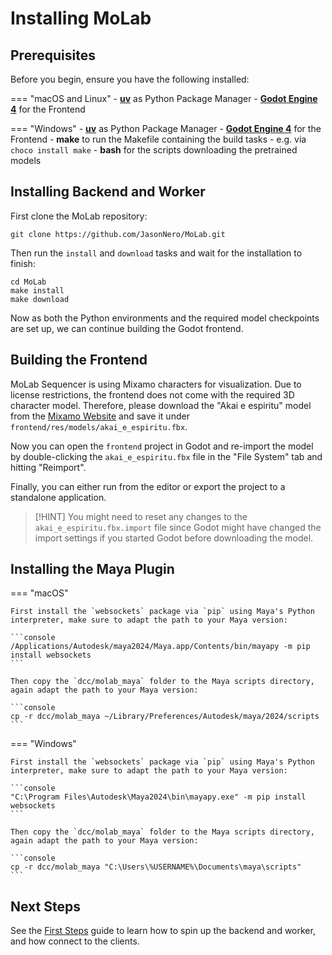# Installing MoLab

## Prerequisites

Before you begin, ensure you have the following installed:

=== "macOS and Linux"
    - [**uv**](https://docs.astral.sh/uv/getting-started/installation/) as Python Package Manager
    - [**Godot Engine 4**](https://godotengine.org) for the Frontend

=== "Windows"
    - [**uv**](https://docs.astral.sh/uv/getting-started/installation/) as Python Package Manager
    - [**Godot Engine 4**](https://godotengine.org) for the Frontend
    - **make** to run the Makefile containing the build tasks
        - e.g. via `choco install make`
    - **bash** for the scripts downloading the pretrained models

## Installing Backend and Worker

First clone the MoLab repository:

```console
git clone https://github.com/JasonNero/MoLab.git
```

Then run the `install` and `download` tasks and wait for the installation to finish:

```console
cd MoLab
make install
make download
```

Now as both the Python environments and the required model checkpoints are set up, we can continue building the Godot frontend.

## Building the Frontend

MoLab Sequencer is using Mixamo characters for visualization.
Due to license restrictions, the frontend does not come with the required 3D character model.
Therefore, please download the "Akai e espiritu" model from the [Mixamo Website](https://www.mixamo.com/#/?page=1&query=akai&type=Character) and save it under `frontend/res/models/akai_e_espiritu.fbx`.

Now you can open the `frontend` project in Godot and re-import the model by double-clicking the `akai_e_espiritu.fbx` file in the "File System" tab and hitting "Reimport".

Finally, you can either run from the editor or export the project to a standalone application.

> [!HINT]
> You might need to reset any changes to the `akai_e_espiritu.fbx.import` file since Godot might have changed the import settings if you started Godot before downloading the model.

## Installing the Maya Plugin

=== "macOS"

    First install the `websockets` package via `pip` using Maya's Python interpreter, make sure to adapt the path to your Maya version:

    ```console
    /Applications/Autodesk/maya2024/Maya.app/Contents/bin/mayapy -m pip install websockets
    ```

    Then copy the `dcc/molab_maya` folder to the Maya scripts directory, again adapt the path to your Maya version:

    ```console
    cp -r dcc/molab_maya ~/Library/Preferences/Autodesk/maya/2024/scripts
    ```

=== "Windows"

    First install the `websockets` package via `pip` using Maya's Python interpreter, make sure to adapt the path to your Maya version:

    ```console
    "C:\Program Files\Autodesk\Maya2024\bin\mayapy.exe" -m pip install websockets
    ```

    Then copy the `dcc/molab_maya` folder to the Maya scripts directory, again adapt the path to your Maya version:

    ```console
    cp -r dcc/molab_maya "C:\Users\%USERNAME%\Documents\maya\scripts"
    ```

## Next Steps

See the [First Steps](getting-started/first-steps.md) guide to learn how to spin up the backend and worker, and how connect to the clients.
